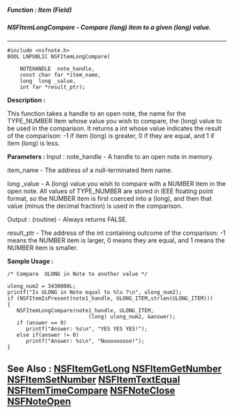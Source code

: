 ##### Function : Item (Field)
##### NSFItemLongCompare - Compare (long) item to a given (long) value.
---
```
#include <nsfnote.h>
BOOL LNPUBLIC NSFItemLongCompare(

	NOTEHANDLE  note_handle,
	const char far *item_name,
	long  long _value,
	int far *result_ptr);
```
**Description :**

This function takes a handle to an open note, the name for the TYPE_NUMBER Item 
whose value you wish to compare,  the (long) value to be used in the 
comparison.  It returns a int whose value indicates the result of the 
comparison: -1 if item (long) is greater, 0 if they are equal, and 1 if item 
(long) is less.

**Parameters :**
Input :
note_handle  -  A handle to an open note in memory.

item_name  -  The address of a null-terminated Item name.

long _value  -  A (long) value you wish to compare with a NUMBER item in the open note.  All values of  TYPE_NUMBER are stored in IEEE floating point format, so the NUMBER item is first coerced into a (long), and then that value (minus the decimal fraction) is used in the comparison.

Output :
(routine)  -  Always returns FALSE.


result_ptr  -  The address of the int containing outcome of the comparison: -1 means the NUMBER item is larger, 0 means they are equal, and 1 means the NUMBER item is smaller.


**Sample Usage :**
```
/* Compare  ULONG in Note to another value */

ulong_num2 = 3430000L;
printf("Is ULONG in Note equal to %lu ?\n", ulong_num2);
if (NSFItemIsPresent(note1_handle, ULONG_ITEM,strlen(ULONG_ITEM)))
{
   NSFItemLongCompare(note1_handle, ULONG_ITEM,
                          (long) ulong_num2, &answer);
   if (answer == 0)
      printf("Answer: %s\n", "YES YES YES!");
   else if(answer != 0)
      printf("Answer: %s\n", "Nooooooooo!");
}
```
**See Also :**
[NSFItemGetLong](/reference/Func/NSFItemGetLong)
[NSFItemGetNumber](/reference/Func/NSFItemGetNumber)
[NSFItemSetNumber](/reference/Func/NSFItemSetNumber)
[NSFItemTextEqual](/reference/Func/NSFItemTextEqual)
[NSFItemTimeCompare](/reference/Func/NSFItemTimeCompare)
[NSFNoteClose](/reference/Func/NSFNoteClose)
[NSFNoteOpen](/reference/Func/NSFNoteOpen)
---

